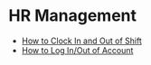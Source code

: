 # HR Management

- [How to Clock In and Out of Shift](/docs/nodes)
- [How to Log In/Out of Account](/docs/nodes)